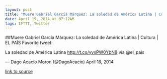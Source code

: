 ```yaml
---
layout: post
title: "Muere Gabriel García Márquez: La soledad de América Latina | Cultura | EL PAÍS"
date: April 19, 2014 at 07:12AM
tags: IFTTT, Twitter
---
```

##Muere Gabriel García Márquez: La soledad de América Latina | Cultura | EL PAÍS
Favorite tweet:

La soledad de América Latina http://t.co/yvxPW0YbN8 vía @el_pais

— Dago Acacio Moron (@DagoAcacio) April 18, 2014

[link to source](http://ift.tt/1lij0au) 
